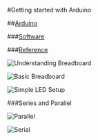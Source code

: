#Getting started with Arduino

##[Arduino](https://www.arduino.cc/)

###[Software](https://www.arduino.cc/en/Main/Software)

###[Reference](https://www.arduino.cc/en/Reference/HomePage)


![Understanding Breadboard](https://github.com/zevenrodriguez/CIM542-642/blob/master/Breadboard%20examples/breadboardbd.jpg)


![Basic Breadboard](https://github.com/zevenrodriguez/CIM542-642/blob/master/Breadboard%20examples/basic%20setup_bb.jpg)

![Simple LED Setup](https://github.com/zevenrodriguez/CIM542-642/blob/master/Breadboard%20examples/basicLED_bb.jpg)

###Series and Parallel

![Parallel](https://github.com/zevenrodriguez/CIM542-642/blob/master/Breadboard%20examples/parallel_bb.jpg)

![Serial](https://github.com/zevenrodriguez/CIM542-642/blob/master/Breadboard%20examples/series_bb.jpg)




